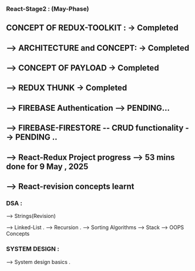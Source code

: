 ### React-Stage2 : (May-Phase)

## CONCEPT OF REDUX-TOOLKIT : -> Completed

## --> ARCHITECTURE and CONCEPT: -> Completed 

## --> CONCEPT OF PAYLOAD -> Completed 

## --> REDUX THUNK -> Completed

## --> FIREBASE Authentication --> PENDING...

## --> FIREBASE-FIRESTORE -- CRUD functionality --> PENDING ..

## --> React-Redux Project progress --> 53 mins done for 9 May , 2025 

## --> React-revision concepts learnt 


### DSA :

--> Strings(Revision)

--> Linked-List .
--> Recursion . 
--> Sorting Algorithms 
--> Stack 
--> OOPS Concepts


### SYSTEM DESIGN : 

--> System design basics .








